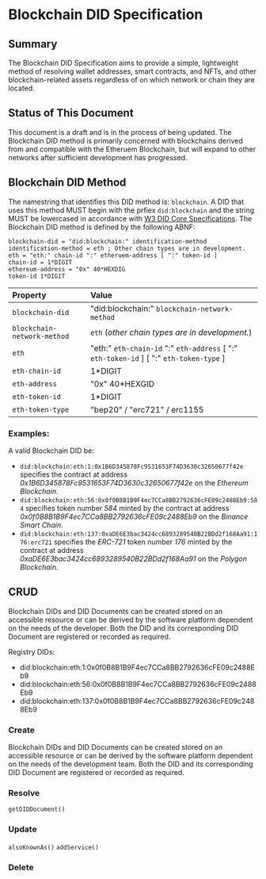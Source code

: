 # Blockchain DID Specification

## Summary

The Blockchain DID Specification aims to provide a simple, lightweight method of resolving wallet addresses, smart contracts, and NFTs, and other blockchain-related assets regardless of on which network or chain they are located.

## Status of This Document

This document is a draft and is in the process of being updated. The Blockchain DID method is primarily concerned with blockchains derived from and compatible with the Etheruem Blockchain, but will expand to other networks after sufficient development has progressed.

## Blockchain DID Method

The namestring that identifies this DID method is: `blockchain`. A DID that uses this method MUST begin with the prfiex `did:blockchain` and the string MUST be lowercased in accordance with [W3 DID Core Specifications](https://www.w3.org/TR/did-core). The Blockchain DID method is defined by the following ABNF:

```
blockchain-did = "did:blockchain:" identification-method
identification-method = eth ; Other chain types are in development.
eth = "eth:" chain-id ":" etheruem-address [ ":" token-id ]
chain-id = 1*DIGIT
ethereum-address = "0x" 40*HEXDIG
token-id 1*DIGIT
```

| Property | Value |
|:---|:---|
| `blockchain-did` | "did:blockchain:" `blockchain-network-method` |
| `blockchain-network-method` | `eth` (*other chain types are in development.*) |
| `eth` | "eth:" `eth-chain-id` ":" `eth-address` [ ":" `eth-token-id` ] [ ":" `eth-token-type` ]|
| `eth-chain-id` | 1*DIGIT |
| `eth-address` | "0x" 40*HEXGID |
| `eth-token-id` | 1*DIGIT |
| `eth-token-type` | "bep20" / "erc721" / erc1155 |

### Examples:

A valid Blockchain DID be:

- `did:blockchain:eth:1:0x1B6D345878Fc9531653F74D3630c32650677f42e` specifies the contract at address *0x1B6D345878Fc9531653F74D3630c32650677f42e* on the *Ethereum Blockchain*.
- `did:blockchain:eth:56:0x0f0B8B1B9F4ec7CCa8BB2792636cFE09c2488Eb9:584` specifies token number *584* minted by the contract at address *0x0f0B8B1B9F4ec7CCa8BB2792636cFE09c2488Eb9* on the *Binance Smart Chain*.
- `did:blockchain:eth:137:0xaDE6E3bac3424cc6893289540B22BDd2f168Aa91:176:erc721` specifies the *ERC-721* token number *176* minted by the contract at address *0xaDE6E3bac3424cc6893289540B22BDd2f168Aa91* on the *Polygon Blockchain*.

## CRUD

Blockchain DIDs and DID Documents can be created stored on an accessible resource or can be derived by the software platform dependent on the needs of the developer. Both the DID and its corresponding DID Document are registered or recorded as required.

Registry DIDs:
- did:blockchain:eth:1:0x0f0B8B1B9F4ec7CCa8BB2792636cFE09c2488Eb9
- did:blockchain:eth:56:0x0f0B8B1B9F4ec7CCa8BB2792636cFE09c2488Eb9
- did:blockchain:eth:137:0x0f0B8B1B9F4ec7CCa8BB2792636cFE09c2488Eb9

### Create

Blockchain DIDs and DID Documents can be created stored on an accessible resource or can be derived by the software platform dependent on the needs of the development team. Both the DID and its corresponding DID Document are registered or recorded as required.

### Resolve

`getDIDDocument()`

### Update

`alsoKnownAs()`
`addService()`

### Delete
